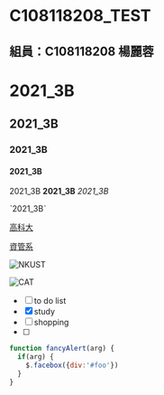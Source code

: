 # C108118208_TEST 

## 組員：C108118208 楊麗蓉

# 2021_3B

## 2021_3B

### 2021_3B

#### 2021_3B


2021_3B **2021_3B** *2021_3B* 

ˋ2021_3Bˋ

[高科大](https://www.nkust.edu.tw)

[資管系](https://mis.nkust.edu.tw/)

![NKUST](https://www.nkust.edu.tw/var/file/0/1000/img/513/182513897.png "NKUST")

![CAT](https://image.presslogic.com/cats.presslogic.com/wp-content/uploads/2020/04/f6fab0c0f705f5727c3d0ccb0dd2a382.jpg "CAT")

- [ ] to do list
- [x] study
- [ ] shopping
- [ ] 


```javascript
function fancyAlert(arg) {
  if(arg) {
    $.facebox({div:'#foo'})
  }
}
```
